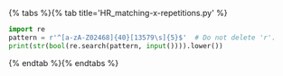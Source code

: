 {% tabs %}{% tab title='HR_matching-x-repetitions.py' %}

```py
import re
pattern = r'^[a-zA-Z02468]{40}[13579\s]{5}$'  # Do not delete 'r'.
print(str(bool(re.search(pattern, input()))).lower())
```

{% endtab %}{% endtabs %}
